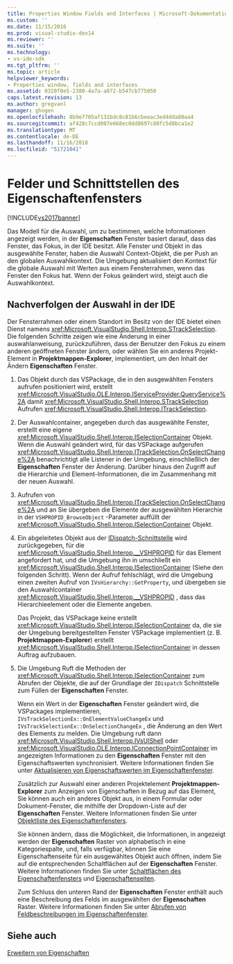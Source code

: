 ```yaml
---
title: Properties Window Fields and Interfaces | Microsoft-Dokumentation
ms.custom: ''
ms.date: 11/15/2016
ms.prod: visual-studio-dev14
ms.reviewer: ''
ms.suite: ''
ms.technology:
- vs-ide-sdk
ms.tgt_pltfrm: ''
ms.topic: article
helpviewer_keywords:
- Properties window, fields and interfaces
ms.assetid: 0328f0e5-2380-4a7a-a872-b547cb775050
caps.latest.revision: 13
ms.author: gregvanl
manager: ghogen
ms.openlocfilehash: 8b9e7705af131bdc8c81b6cbeeac3ed4dda80aa4
ms.sourcegitcommit: af428c7ccd007e668ec0dd8697c88fc5d8bca1e2
ms.translationtype: MT
ms.contentlocale: de-DE
ms.lasthandoff: 11/16/2018
ms.locfileid: "51721041"
---
```

# <a name="properties-window-fields-and-interfaces"></a>Felder und Schnittstellen des Eigenschaftenfensters
[!INCLUDE[vs2017banner](../../includes/vs2017banner.md)]

Das Modell für die Auswahl, um zu bestimmen, welche Informationen angezeigt werden, in der **Eigenschaften** Fenster basiert darauf, dass das Fenster, das Fokus, in der IDE besitzt. Alle Fenster und Objekt in das ausgewählte Fenster, haben die Auswahl Context-Objekt, die per Push an den globalen Auswahlkontext. Die Umgebung aktualisiert den Kontext für die globale Auswahl mit Werten aus einem Fensterrahmen, wenn das Fenster den Fokus hat. Wenn der Fokus geändert wird, steigt auch die Auswahlkontext.  
  
## <a name="tracking-selection-in-the-ide"></a>Nachverfolgen der Auswahl in der IDE  
 Der Fensterrahmen oder einem Standort im Besitz von der IDE bietet einen Dienst namens <xref:Microsoft.VisualStudio.Shell.Interop.STrackSelection>. Die folgenden Schritte zeigen wie eine Änderung in einer auswahlanweisung, zurückzuführen, dass der Benutzer den Fokus zu einem anderen geöffneten Fenster ändern, oder wählen Sie ein anderes Projekt-Element in **Projektmappen-Explorer**, implementiert, um den Inhalt der Ändern **Eigenschaften** Fenster.  
  
1. Das Objekt durch das VSPackage, die in den ausgewählten Fensters aufrufen positioniert wird, erstellt <xref:Microsoft.VisualStudio.OLE.Interop.IServiceProvider.QueryService%2A> damit <xref:Microsoft.VisualStudio.Shell.Interop.STrackSelection> Aufrufen <xref:Microsoft.VisualStudio.Shell.Interop.ITrackSelection>.  
  
2. Der Auswahlcontainer, angegeben durch das ausgewählte Fenster, erstellt eine eigene <xref:Microsoft.VisualStudio.Shell.Interop.ISelectionContainer> Objekt. Wenn die Auswahl geändert wird, für das VSPackage aufgerufen <xref:Microsoft.VisualStudio.Shell.Interop.ITrackSelection.OnSelectChange%2A> benachrichtigt alle Listener in der Umgebung, einschließlich der **Eigenschaften** Fenster der Änderung. Darüber hinaus den Zugriff auf die Hierarchie und Element-Informationen, die im Zusammenhang mit der neuen Auswahl.  
  
3. Aufrufen von <xref:Microsoft.VisualStudio.Shell.Interop.ITrackSelection.OnSelectChange%2A> und an Sie übergeben die Elemente der ausgewählten Hierarchie in der `VSHPROPID_BrowseObject` -Parameter auffüllt der <xref:Microsoft.VisualStudio.Shell.Interop.ISelectionContainer> Objekt.  
  
4. Ein abgeleitetes Objekt aus der [IDispatch-Schnittstelle](http://msdn.microsoft.com/en-us/ebbff4bc-36b2-4861-9efa-ffa45e013eb5) wird zurückgegeben, für die <xref:Microsoft.VisualStudio.Shell.Interop.__VSHPROPID> für das Element angefordert hat, und die Umgebung ihn in umschließt ein <xref:Microsoft.VisualStudio.Shell.Interop.ISelectionContainer> (Siehe den folgenden Schritt). Wenn der Aufruf fehlschlägt, wird die Umgebung einen zweiten Aufruf von `IVsHierarchy::GetProperty`, und übergeben sie den Auswahlcontainer <xref:Microsoft.VisualStudio.Shell.Interop.__VSHPROPID> , dass das Hierarchieelement oder die Elemente angeben.  
  
    Das Projekt, das VSPackage keine erstellt <xref:Microsoft.VisualStudio.Shell.Interop.ISelectionContainer> da, die sie der Umgebung bereitgestellten Fenster VSPackage implementiert (z. B. **Projektmappen-Explorer**) erstellt <xref:Microsoft.VisualStudio.Shell.Interop.ISelectionContainer> in dessen Auftrag aufzubauen.  
  
5. Die Umgebung Ruft die Methoden der <xref:Microsoft.VisualStudio.Shell.Interop.ISelectionContainer> zum Abrufen der Objekte, die auf der Grundlage der `IDispatch` Schnittstelle zum Füllen der **Eigenschaften** Fenster.  
  
   Wenn ein Wert in der **Eigenschaften** Fenster geändert wird, die VSPackages implementieren, `IVsTrackSelectionEx::OnElementValueChangeEx` und `IVsTrackSelectionEx::OnSelectionChangeEx` , die Änderung an den Wert des Elements zu melden. Die Umgebung ruft dann <xref:Microsoft.VisualStudio.Shell.Interop.IVsUIShell> oder <xref:Microsoft.VisualStudio.OLE.Interop.IConnectionPointContainer> im angezeigten Informationen zu den **Eigenschaften** Fenster mit den Eigenschaftswerten synchronisiert. Weitere Informationen finden Sie unter [Aktualisieren von Eigenschaftswerten im Eigenschaftenfenster](../../misc/updating-property-values-in-the-properties-window.md).  
  
   Zusätzlich zur Auswahl einer anderen Projektelement **Projektmappen-Explorer** zum Anzeigen von Eigenschaften in Bezug auf das Element, Sie können auch ein anderes Objekt aus, in einem Formular oder Dokument-Fenster, die mithilfe der Dropdown-Liste auf der **Eigenschaften** Fenster. Weitere Informationen finden Sie unter [Objektliste des Eigenschaftenfensters](../../extensibility/internals/properties-window-object-list.md).  
  
   Sie können ändern, dass die Möglichkeit, die Informationen, in angezeigt werden der **Eigenschaften** Raster von alphabetisch in eine Kategoriespalte, und, falls verfügbar, können Sie eine Eigenschaftenseite für ein ausgewähltes Objekt auch öffnen, indem Sie auf die entsprechenden Schaltflächen auf der  **Eigenschaften** Fenster. Weitere Informationen finden Sie unter [Schaltflächen des Eigenschaftenfensters](../../extensibility/internals/properties-window-buttons.md) und [Eigenschaftenseiten](../../extensibility/internals/property-pages.md).  
  
   Zum Schluss den unteren Rand der **Eigenschaften** Fenster enthält auch eine Beschreibung des Felds im ausgewählten der **Eigenschaften** Raster. Weitere Informationen finden Sie unter [Abrufen von Feldbeschreibungen im Eigenschaftenfenster](../../misc/getting-field-descriptions-from-the-properties-window.md).  
  
## <a name="see-also"></a>Siehe auch  
 [Erweitern von Eigenschaften](../../extensibility/internals/extending-properties.md)

